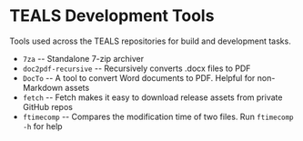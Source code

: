 TEALS Development Tools
====================================================================================================

Tools used across the TEALS repositories for build and development tasks.

- `7za` -- Standalone 7-zip archiver
- `doc2pdf-recursive` -- Recursively converts .docx files to PDF
- `DocTo` -- A tool to convert Word documents to PDF. Helpful for non-Markdown assets
- `fetch` -- Fetch makes it easy to download release assets from private GitHub repos
- `ftimecomp` -- Compares the modification time of two files. Run `ftimecomp -h` for help

